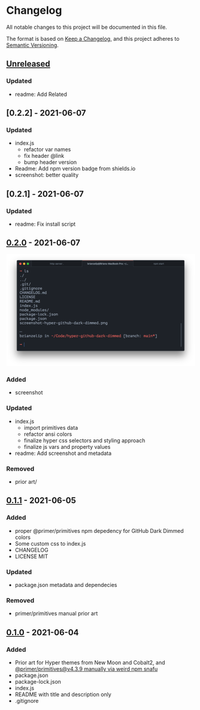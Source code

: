 # Changelog

All notable changes to this project will be documented in this file.

The format is based on [Keep a Changelog](https://keepachangelog.com/en/1.0.0/),
and this project adheres to [Semantic Versioning](https://semver.org/spec/v2.0.0.html).

## [Unreleased]

### Updated

- readme: Add Related

## [0.2.2] - 2021-06-07

### Updated

- index.js
  - refactor var names
  - fix header @link
  - bump header version
- Readme: Add npm version badge from shields.io
- screenshot: better quality

## [0.2.1] - 2021-06-07

### Updated

- readme: Fix install script

## [0.2.0] - 2021-06-07

![Screenshot](./screenshot-hyper-github-dark-dimmed.png)

### Added

- screenshot

### Updated

- index.js
  - import primitives data
  - refactor ansi colors
  - finalize hyper css selectors and styling approach
  - finalize js vars and property values
- readme: Add screenshot and metadata

### Removed

- prior art/

## [0.1.1] - 2021-06-05

### Added

- proper @primer/primitives npm depedency for GitHub Dark Dimmed colors
- Some custom css to index.js
- CHANGELOG
- LICENSE MIT

### Updated

- package.json metadata and dependecies

### Removed

- primer/primitives manual prior art

## [0.1.0] - 2021-06-04

### Added

- Prior art for Hyper themes from New Moon and Cobalt2, and [@primer/primitives@v4.3.9 manually via weird npm snafu](https://github.com/primer/primitives/issues/127)
- package.json
- package-lock.json
- index.js
- README with title and description only
- .gitignore

[unreleased]: https://github.com/brianzelip/hyper-github-dark-dimmed/compare/v0.1.0...HEAD
[0.2.0]: https://github.com/brianzelip/hyper-github-dark-dimmed/compare/v0.1.0...v0.2.0
[0.1.1]: https://github.com/brianzelip/hyper-github-dark-dimmed/compare/v0.1.0...v0.1.1
[0.1.0]: https://github.com/brianzelip/hyper-github-dark-dimmed/releases/tag/v0.1.0
